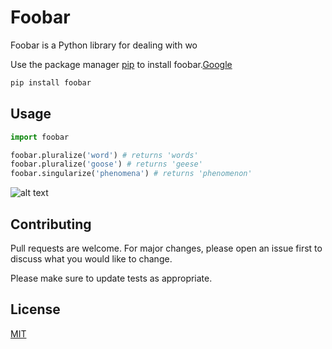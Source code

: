 # Foobar

Foobar is a Python library for dealing with wo 

Use the package manager [pip](https://pip.pypa.io/en/stable/) to install foobar.[Google](https://www.google.com)

```bash
pip install foobar
```

## Usage

```python
import foobar

foobar.pluralize('word') # returns 'words'
foobar.pluralize('goose') # returns 'geese'
foobar.singularize('phenomena') # returns 'phenomenon'
```

![alt text](https://www.w3schools.com/w3css/img_lights.jpg)

## Contributing
Pull requests are welcome. For major changes, please open an issue first to discuss what you would like to change.

Please make sure to update tests as appropriate.

## License
[MIT](https://choosealicense.com/licenses/mit/)